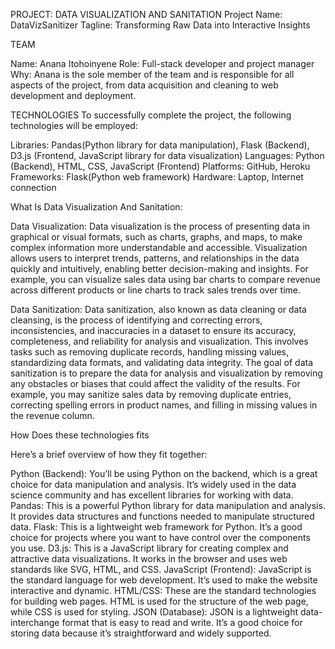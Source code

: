 PROJECT: DATA VISUALIZATION AND SANITATION
Project Name: DataVizSanitizer
Tagline: Transforming Raw Data into Interactive Insights

TEAM

Name: Anana Itohoinyene
Role: Full-stack developer and project manager
Why: Anana is the sole member of the team and is responsible for all aspects of the project, from data acquisition and cleaning to web development and deployment.

TECHNOLOGIES
To successfully complete the project, the following technologies will be employed:

Libraries: Pandas(Python library for data manipulation), Flask (Backend), D3.js (Frontend, JavaScript library for data visualization)
Languages: Python (Backend), HTML, CSS, JavaScript (Frontend)
Platforms: GitHub, Heroku
Frameworks: Flask(Python web framework)
Hardware: Laptop, Internet connection

What Is Data Visualization And Sanitation:

Data Visualization: Data visualization is the process of presenting data in graphical or visual formats, such as charts, graphs, and maps, to make complex information more understandable and accessible. Visualization allows users to interpret trends, patterns, and relationships in the data quickly and intuitively, enabling better decision-making and insights. For example, you can visualize sales data using bar charts to compare revenue across different products or line charts to track sales trends over time.

Data Sanitization: Data sanitization, also known as data cleaning or data cleansing, is the process of identifying and correcting errors, inconsistencies, and inaccuracies in a dataset to ensure its accuracy, completeness, and reliability for analysis and visualization. This involves tasks such as removing duplicate records, handling missing values, standardizing data formats, and validating data integrity. The goal of data sanitization is to prepare the data for analysis and visualization by removing any obstacles or biases that could affect the validity of the results. For example, you may sanitize sales data by removing duplicate entries, correcting spelling errors in product names, and filling in missing values in the revenue column.

How Does these technologies fits
 
Here’s a brief overview of how they fit together:

Python (Backend): You’ll be using Python on the backend, which is a great choice for data manipulation and analysis. It’s widely used in the data science community and has excellent libraries for working with data.
Pandas: This is a powerful Python library for data manipulation and analysis. It provides data structures and functions needed to manipulate structured data.
Flask: This is a lightweight web framework for Python. It’s a good choice for projects where you want to have control over the components you use.
D3.js: This is a JavaScript library for creating complex and attractive data visualizations. It works in the browser and uses web standards like SVG, HTML, and CSS.
JavaScript (Frontend): JavaScript is the standard language for web development. It’s used to make the website interactive and dynamic.
HTML/CSS: These are the standard technologies for building web pages. HTML is used for the structure of the web page, while CSS is used for styling.
JSON (Database): JSON is a lightweight data-interchange format that is easy to read and write. It’s a good choice for storing data because it’s straightforward and widely supported.
